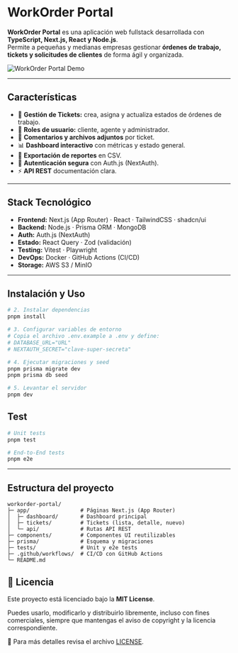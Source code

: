 #  WorkOrder Portal

**WorkOrder Portal** es una aplicación web fullstack desarrollada con **TypeScript, Next.js, React y Node.js**.  
Permite a pequeñas y medianas empresas gestionar **órdenes de trabajo, tickets y solicitudes de clientes** de forma ágil y organizada.

![WorkOrder Portal Demo](https://via.placeholder.com/1000x400.png?text=WorkOrder+Portal+Demo)

---

##  Características

- 📌 **Gestión de Tickets:** crea, asigna y actualiza estados de órdenes de trabajo.  
- 👥 **Roles de usuario:** cliente, agente y administrador.  
- 💬 **Comentarios y archivos adjuntos** por ticket.  
- 📊 **Dashboard interactivo** con métricas y estado general.  
- 📂 **Exportación de reportes** en CSV.  
- 🔑 **Autenticación segura** con Auth.js (NextAuth).  
- ⚡ **API REST** documentación clara.  

---

## Stack Tecnológico

- **Frontend:** Next.js (App Router) · React · TailwindCSS · shadcn/ui  
- **Backend:** Node.js · Prisma ORM · MongoDB  
- **Auth:** Auth.js (NextAuth)  
- **Estado:** React Query · Zod (validación)  
- **Testing:** Vitest · Playwright  
- **DevOps:** Docker · GitHub Actions (CI/CD)  
- **Storage:** AWS S3 / MinIO  

---

##  Instalación y Uso

```bash
# 2. Instalar dependencias
pnpm install

# 3. Configurar variables de entorno
# Copia el archivo .env.example a .env y define:
# DATABASE_URL="URL"
# NEXTAUTH_SECRET="clave-super-secreta"

# 4. Ejecutar migraciones y seed
pnpm prisma migrate dev
pnpm prisma db seed

# 5. Levantar el servidor
pnpm dev

```

## Test

```Bash
# Unit tests
pnpm test

# End-to-End tests
pnpm e2e
```

---

## Estructura del proyecto

```
workorder-portal/
├─ app/                # Páginas Next.js (App Router)
│  ├─ dashboard/       # Dashboard principal
│  ├─ tickets/         # Tickets (lista, detalle, nuevo)
│  └─ api/             # Rutas API REST
├─ components/         # Componentes UI reutilizables
├─ prisma/             # Esquema y migraciones
├─ tests/              # Unit y e2e tests
├─ .github/workflows/  # CI/CD con GitHub Actions
└─ README.md
```


## 📜 Licencia

Este proyecto está licenciado bajo la **MIT License**.  

Puedes usarlo, modificarlo y distribuirlo libremente, incluso con fines comerciales, siempre que mantengas el aviso de copyright y la licencia correspondiente.  

📄 Para más detalles revisa el archivo [LICENSE](./LICENSE).



